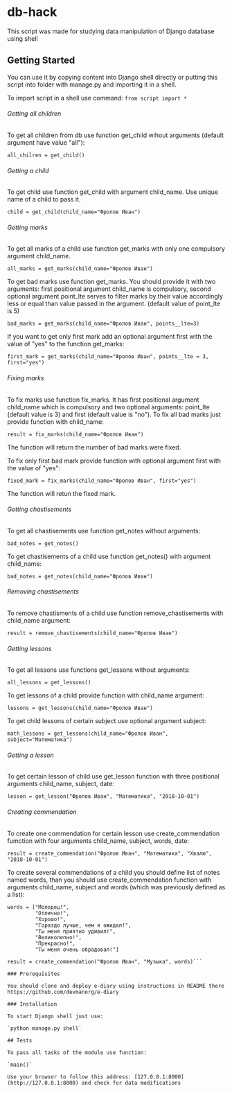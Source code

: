 # db-hack

This script was made for studying data manipulation of Django database using  shell

## Getting Started

You can use it by copying content into Django shell directly or putting this script into folder with manage.py and importing it in a shell.

To import script in a shell use command:
`from script import *`

###### Getting all children
To get all children from db use function get_child wihout arguments (default argument have value "all"):

`all_chilren = get_child()`

###### Getting a child
To get child use function get_child with argument child_name. Use unique name of a child to pass it.

`child = get_child(child_name="Фролов Иван")`

###### Getting marks
To get all marks of a child use function get_marks with only one compulsory argument child_name.

`all_marks = get_marks(child_name="Фролов Иван")`

To get bad marks use function get_marks. You should provide it with two arguments: first positional argument child_name is compulsory, second optional argument point_lte serves to filter marks by their value accordingly less or equal than value passed in the argument. (default value of point_lte is 5)

`bad_marks = get_marks(child_name="Фролов Иван", points__lte=3)`

If you want to get only first mark add an optional argument first with the value of "yes" to the function get_marks:

`first_mark = get_marks(child_name="Фролов Иван", points__lte = 3, first="yes")`

###### Fixing marks

To fix marks use function fix_marks. It has first positional argument child_name which is compulsory and two optional arguments: point_lte (default value is 3) and first (default value is "no").
To fix all bad marks just provide function with child_name:

`result = fix_marks(child_name="Фролов Иван")`

The function will return the number of bad marks were fixed.

To fix only first bad mark provide function with optional argument first with the value of "yes":

`fixed_mark = fix_marks(child_name="Фролов Иван", first="yes")`

The function will retun the fixed mark.

###### Getting chastisements

To get all chastisements use function get_notes without arguments:

`bad_notes = get_notes()`

To get chastisements of a child use function get_notes() with argument child_name:

`bad_notes = get_notes(child_name="Фролов Иван")`

###### Removing chastisements

To remove chastisments of a child use function remove_chastisements with child_name argument:

`result = remove_chastisements(child_name="Фролов Иван")`

###### Getting lessons

To get all lessons use functions get_lessons without arguments:

`all_lessons = get_lessons()`

To get lessons of a child provide function with child_name argument:

`lessons = get_lessons(child_name="Фролов Иван")`

To get child lessons of certain subject use optional argument subject:

`math_lessons = get_lessons(child_name="Фролов Иван", subject="Математика")`


###### Getting a lesson

To get certain lesson of child use get_lesson function with three positional arguments child_name, subject, date:

`lesson = get_lesson("Фролов Иван", "Математика", "2018-10-01")`

###### Creating commendation

To create one commendation for certain lesson use create_commendation fumction with four arguments child_name, subject, words, date:

`result = create_commendation("Фролов Иван", "Математика", "Хвалю", "2018-10-01")`

To create several commendations of a child you should define list of notes named words, than you should use create_commendation function with arguments child_name, subject and words (which was previously defined as a list):

```
words = ["Молодец!",
         "Отлично!",
         "Хорошо!",
         "Гораздо лучше, чем я ожидал!",
         "Ты меня приятно удивил!",
         "Великолепно!",
         "Прекрасно!",
         "Ты меня очень обрадовал!"]

result = create_commendation("Фролов Иван", "Музыка", words)```

### Prerequisites

You should clone and deploy e-diary using instructions in README there https://github.com/devmanorg/e-diary

### Installation

To start Django shell just use:

`python manage.py shell`

## Tests

To pass all tasks of the module use function:

`main()`

Use your browser to follow this address: [127.0.0.1:8000](http://127.0.0.1:8000) and check for data modifications
